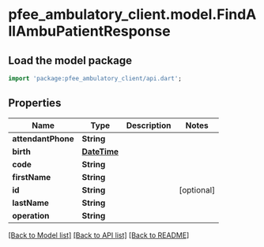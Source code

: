# pfee_ambulatory_client.model.FindAllAmbuPatientResponse

## Load the model package
```dart
import 'package:pfee_ambulatory_client/api.dart';
```

## Properties
Name | Type | Description | Notes
------------ | ------------- | ------------- | -------------
**attendantPhone** | **String** |  | 
**birth** | [**DateTime**](DateTime.md) |  | 
**code** | **String** |  | 
**firstName** | **String** |  | 
**id** | **String** |  | [optional] 
**lastName** | **String** |  | 
**operation** | **String** |  | 

[[Back to Model list]](../README.md#documentation-for-models) [[Back to API list]](../README.md#documentation-for-api-endpoints) [[Back to README]](../README.md)


